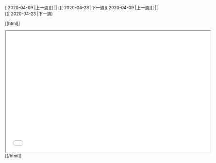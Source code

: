 [ 2020-04-09 |上一週]]] || [[[ 2020-04-23 |下一週]( 2020-04-09 |上一週]]] || [[[ 2020-04-23 |下一週)



[[html]]
<iframe src='<http://pad.hackingthursday.org>  ?showControls=true&showChat=true&showLineNumbers=true&useMonospaceFont=false' width=675 height=400></iframe>
[[/html]]